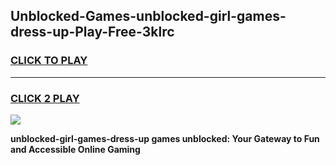 
## Unblocked-Games-unblocked-girl-games-dress-up-Play-Free-3klrc
<h3>
<a href="https://premium76.site?title=unblocked-girl-games-dress-up&ref=17A">CLICK TO PLAY</a></h3>
<hr>

<h3>
<a href="https://premium76.site?title=unblocked-girl-games-dress-up&ref=17A">CLICK 2 PLAY</a>
  
</h3>

<a href="https://premium76.site?title=unblocked-girl-games-dress-up&ref=17A"><img src="https://clearcache.store/games.png"></a>


**unblocked-girl-games-dress-up games unblocked: Your Gateway to Fun and Accessible Online Gaming**
